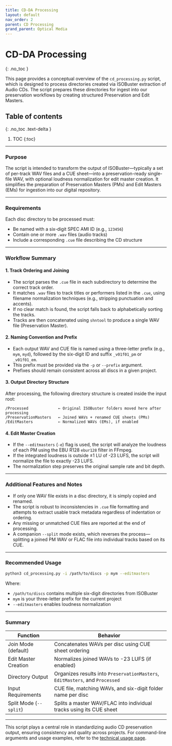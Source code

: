 ```yaml
---
title: CD-DA Processing
layout: default
nav_order: 2
parent: CD Processing
grand_parent: Optical Media
---
```


# CD-DA Processing
{: .no_toc }

This page provides a conceptual overview of the `cd_processing.py` script, which is designed to process directories created via ISOBuster extraction of Audio CDs. The script prepares these directories for ingest into our preservation workflows by creating structured Preservation and Edit Masters.

## Table of contents
{: .no_toc .text-delta }

1. TOC
{:toc}

---

### Purpose

The script is intended to transform the output of ISOBuster—typically a set of per-track WAV files and a CUE sheet—into a preservation-ready single-file WAV, with optional loudness normalization for edit master creation. It simplifies the preparation of Preservation Masters (PMs) and Edit Masters (EMs) for ingestion into our digital repository.

---

### Requirements

Each disc directory to be processed must:
- Be named with a six-digit SPEC AMI ID (e.g., `123456`)
- Contain one or more `.wav` files (audio tracks)
- Include a corresponding `.cue` file describing the CD structure

---

### Workflow Summary

#### 1. **Track Ordering and Joining**
- The script parses the `.cue` file in each subdirectory to determine the correct track order.
- It matches `.wav` files to track titles or performers listed in the `.cue`, using filename normalization techniques (e.g., stripping punctuation and accents).
- If no clear match is found, the script falls back to alphabetically sorting the tracks.
- Tracks are then concatenated using `shntool` to produce a single WAV file (Preservation Master).

#### 2. **Naming Convention and Prefix**
- Each output WAV and CUE file is named using a three-letter prefix (e.g., `mym`, `myd`), followed by the six-digit ID and suffix `_v01f01_pm` or `_v01f01_em`.
- This prefix must be provided via the `-p` or `--prefix` argument.
- Prefixes should remain consistent across all discs in a given project.

#### 3. **Output Directory Structure**
After processing, the following directory structure is created inside the input root:

```
/Processed             ← Original ISOBuster folders moved here after processing
/PreservationMasters   ← Joined WAVs + renamed CUE sheets (PMs)
/EditMasters           ← Normalized WAVs (EMs), if enabled
```

#### 4. **Edit Master Creation**
- If the `--editmasters` (`-e`) flag is used, the script will analyze the loudness of each PM using the EBU R128 `ebur128` filter in FFmpeg.
- If the integrated loudness is outside ±1 LU of -23 LUFS, the script will normalize the file to exactly -23 LUFS.
- The normalization step preserves the original sample rate and bit depth.

---

### Additional Features and Notes

- If only one WAV file exists in a disc directory, it is simply copied and renamed.
- The script is robust to inconsistencies in `.cue` file formatting and attempts to extract usable track metadata regardless of indentation or ordering.
- Any missing or unmatched CUE files are reported at the end of processing.
- A companion `--split` mode exists, which reverses the process—splitting a joined PM WAV or FLAC file into individual tracks based on its CUE.

---

### Recommended Usage

```bash
python3 cd_processing.py -i /path/to/discs -p mym --editmasters
```

Where:
- `/path/to/discs` contains multiple six-digit directories from ISOBuster
- `mym` is your three-letter prefix for the current project
- `--editmasters` enables loudness normalization

---

### Summary

| Function                   | Behavior                                                                 |
|----------------------------|--------------------------------------------------------------------------|
| Join Mode (default)        | Concatenates WAVs per disc using CUE sheet ordering                      |
| Edit Master Creation       | Normalizes joined WAVs to -23 LUFS (if enabled)                          |
| Directory Output           | Organizes results into `PreservationMasters`, `EditMasters`, and `Processed` |
| Input Requirements         | CUE file, matching WAVs, and six-digit folder name per disc              |
| Split Mode (`--split`)     | Splits a master WAV/FLAC into individual tracks using its CUE sheet      |

---

This script plays a central role in standardizing audio CD preservation output, ensuring consistency and quality across projects. For command-line arguments and usage examples, refer to the [technical usage page](./cd_processing_usage.md).
